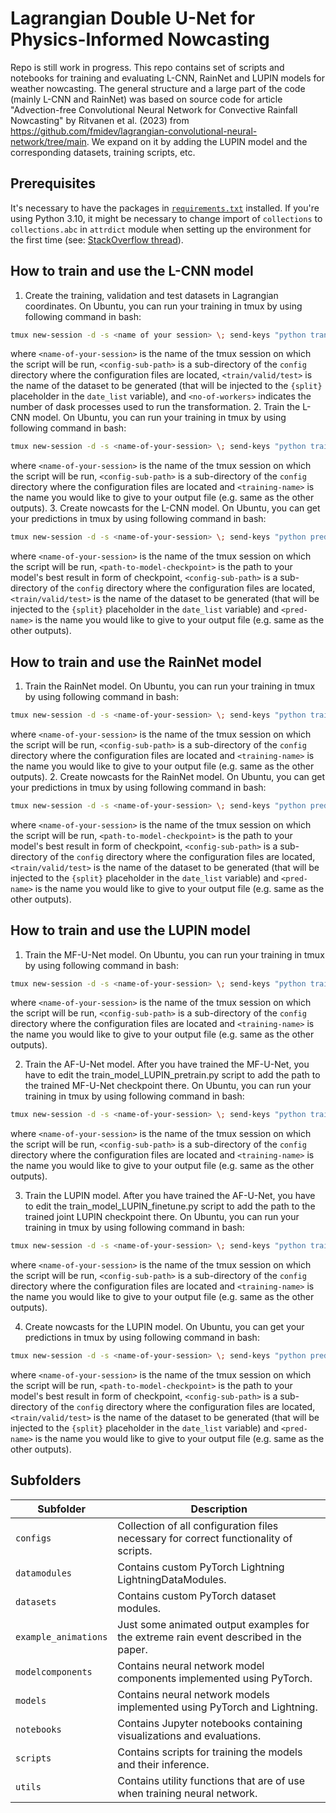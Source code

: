 # Lagrangian Double U-Net for Physics-Informed Nowcasting

Repo is still work in progress. This repo contains set of scripts and notebooks for training and evaluating L-CNN, RainNet and LUPIN models for weather nowcasting. The general structure and a large part of the code (mainly L-CNN and RainNet) was based on source code for article 
"Advection-free Convolutional Neural Network for Convective Rainfall Nowcasting" by Ritvanen et al. (2023) from https://github.com/fmidev/lagrangian-convolutional-neural-network/tree/main. We expand on it by adding the LUPIN model and the corresponding datasets, training scripts, etc.

## Prerequisites

It's necessary to have the packages in [`requirements.txt`](requirements.txt) installed. If you're using Python 3.10, it might be necessary to change import of `collections` to `collections.abc` in `attrdict` module when setting up the environment for the first time (see: [StackOverflow thread](https://stackoverflow.com/questions/69381312/importerror-cannot-import-name-mapping-from-collections-using-python-3-10)).

## How to train and use the L-CNN model

1. Create the training, validation and test datasets in Lagrangian coordinates. On Ubuntu, you can run your training in tmux by using following command in bash:

```bash
tmux new-session -d -s <name of your session> \; send-keys "python transform_shmu_to_lagrangian.py <config-sub-path> <train/valid/test> --nworkers <no-of-workers>" Enter
```

where `<name-of-your-session>` is the name of the tmux session on which the script will be run, `<config-sub-path>` is a sub-directory of the `config` directory where the configuration files are located, `<train/valid/test>` is the name of the dataset to be generated (that will be injected to the `{split}` placeholder in the `date_list` variable), and `<no-of-workers>` indicates the number of dask processes used to run the transformation.
2. Train the L-CNN model. On Ubuntu, you can run your training in tmux by using following command in bash:

```bash
tmux new-session -d -s <name-of-your-session> \; send-keys "python train_model_LCNN.py <config-sub-path> &> <training-name>.out" Enter
```

where `<name-of-your-session>` is the name of the tmux session on which the script will be run, `<config-sub-path>` is a sub-directory of the `config` directory where the configuration files are located and `<training-name>` is the name you would like to give to your output file (e.g. same as the other outputs).
3. Create nowcasts for the L-CNN model. On Ubuntu, you can get your predictions in tmux by using following command in bash:

```bash
tmux new-session -d -s <name-of-your-session> \; send-keys "python predict_model_LCNN.py <path-to-model-checkpoint>.ckpt <config-sub-path> -l <train/valid/test> &> <pred-name>.out" Enter
```

where `<name-of-your-session>` is the name of the tmux session on which the script will be run, `<path-to-model-checkpoint>` is the path to your model's best result in form of checkpoint, `<config-sub-path>` is a sub-directory of the `config` directory where the configuration files are located, `<train/valid/test>` is the name of the dataset to be generated (that will be injected to the `{split}` placeholder in the `date_list` variable) and `<pred-name>` is the name you would like to give to your output file (e.g. same as the other outputs).

## How to train and use the RainNet model
1. Train the RainNet model. On Ubuntu, you can run your training in tmux by using following command in bash:

```bash
tmux new-session -d -s <name-of-your-session> \; send-keys "python train_model_RainNet.py <config-sub-path> &> <training-name>.out" Enter
```

where `<name-of-your-session>` is the name of the tmux session on which the script will be run, `<config-sub-path>` is a sub-directory of the `config` directory where the configuration files are located and `<training-name>` is the name you would like to give to your output file (e.g. same as the other outputs).
2. Create nowcasts for the RainNet model. On Ubuntu, you can get your predictions in tmux by using following command in bash:

```bash
tmux new-session -d -s <name-of-your-session> \; send-keys "python predict_model_RainNet.py <path-to-model-checkpoint>.ckpt <config-sub-path> -l <train/valid/test> &> <pred-name>.out" Enter
```
where `<name-of-your-session>` is the name of the tmux session on which the script will be run, `<path-to-model-checkpoint>` is the path to your model's best result in form of checkpoint, `<config-sub-path>` is a sub-directory of the `config` directory where the configuration files are located, `<train/valid/test>` is the name of the dataset to be generated (that will be injected to the `{split}` placeholder in the `date_list` variable) and `<pred-name>` is the name you would like to give to your output file (e.g. same as the other outputs).

## How to train and use the LUPIN model
1. Train the MF-U-Net model. On Ubuntu, you can run your training in tmux by using following command in bash:

```bash
tmux new-session -d -s <name-of-your-session> \; send-keys "python train_model_MFUNet.py <config-sub-path> &> <training-name>.out" Enter
```

where `<name-of-your-session>` is the name of the tmux session on which the script will be run, `<config-sub-path>` is a sub-directory of the `config` directory where the configuration files are located and `<training-name>` is the name you would like to give to your output file (e.g. same as the other outputs).

2. Train the AF-U-Net model. After you have trained the MF-U-Net, you have to edit the train_model_LUPIN_pretrain.py script to add the path to the trained MF-U-Net checkpoint there. On Ubuntu, you can run your training in tmux by using following command in bash:
```bash
tmux new-session -d -s <name-of-your-session> \; send-keys "python train_model_LUPIN_pretrain.py <config-sub-path> &> <training-name>.out" Enter
```
where `<name-of-your-session>` is the name of the tmux session on which the script will be run, `<config-sub-path>` is a sub-directory of the `config` directory where the configuration files are located and `<training-name>` is the name you would like to give to your output file (e.g. same as the other outputs).


3. Train the LUPIN model. After you have trained the AF-U-Net, you have to edit the train_model_LUPIN_finetune.py script to add the path to the trained joint LUPIN checkpoint there. On Ubuntu, you can run your training in tmux by using following command in bash:
```bash
tmux new-session -d -s <name-of-your-session> \; send-keys "python train_model_LUPIN_finetune.py <config-sub-path> &> <training-name>.out" Enter
```
where `<name-of-your-session>` is the name of the tmux session on which the script will be run, `<config-sub-path>` is a sub-directory of the `config` directory where the configuration files are located and `<training-name>` is the name you would like to give to your output file (e.g. same as the other outputs).

4. Create nowcasts for the LUPIN model. On Ubuntu, you can get your predictions in tmux by using following command in bash:

```bash
tmux new-session -d -s <name-of-your-session> \; send-keys "python predict_model_LUPIN.py <path-to-model-checkpoint>.ckpt <config-sub-path> -l <train/valid/test> &> <pred-name>.out" Enter
```
where `<name-of-your-session>` is the name of the tmux session on which the script will be run, `<path-to-model-checkpoint>` is the path to your model's best result in form of checkpoint, `<config-sub-path>` is a sub-directory of the `config` directory where the configuration files are located, `<train/valid/test>` is the name of the dataset to be generated (that will be injected to the `{split}` placeholder in the `date_list` variable) and `<pred-name>` is the name you would like to give to your output file (e.g. same as the other outputs).

## Subfolders

| Subfolder | Description |
| ------------------------------------------ | ------------------------------------------------------------------------------------------------------------------------------------------------------------------------------------------------------------------------------------------------------------ |
| `configs` | Collection of all configuration files necessary for correct functionality of scripts. |
| `datamodules` | Contains custom PyTorch Lightning LightningDataModules. |
| `datasets` | Contains custom PyTorch dataset modules. |
| `example_animations` | Just some animated output examples for the extreme rain event described in the paper. |
| `modelcomponents` | Contains neural network model components implemented using PyTorch. |
| `models` | Contains neural network models implemented using PyTorch and Lightning. |
| `notebooks` | Contains Jupyter notebooks containing visualizations and evaluations. |
| `scripts` | Contains scripts for training the models and their inference. |
| `utils` | Contains utility functions that are of use when training neural network. |
